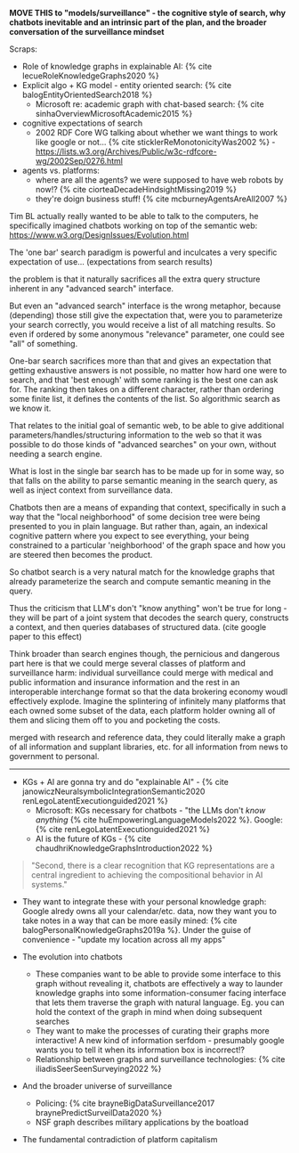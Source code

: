 **MOVE THIS to "models/surveillance" - the cognitive style of search, why chatbots inevitable and an intrinsic part of the plan, and the broader conversation of the surveillance mindset**

Scraps:
- Role of knowledge graphs in explainable AI: {% cite lecueRoleKnowledgeGraphs2020 %}
- Explicit algo + KG model - entity oriented search: {% cite balogEntityOrientedSearch2018 %} 
	- Microsoft re: academic graph with chat-based search: {% cite sinhaOverviewMicrosoftAcademic2015 %}
- cognitive expectations of search
	- 2002 RDF Core WG talking about whether we want things to work like google or not... {% cite sticklerReMonotonicityWas2002 %} - https://lists.w3.org/Archives/Public/w3c-rdfcore-wg/2002Sep/0276.html
- agents vs. platforms:
	- where are all the agents? we were supposed to have web robots by now!? {% cite ciorteaDecadeHindsightMissing2019 %}
	- they're doign business stuff! {% cite mcburneyAgentsAreAll2007 %}

Tim BL actually really wanted to be able to talk to the computers, he specifically imagined chatbots working on top of the semantic web: https://www.w3.org/DesignIssues/Evolution.html

The 'one bar' search paradigm is powerful and inculcates a very specific expectation of use...  (expectations from search results)

the problem is that it naturally sacrifices all the extra query structure inherent in any "advanced search" interface. 

But even an "advanced search" interface is the wrong metaphor, because (depending) those still give the expectation that, were you to parameterize your search correctly, you would receive a list of all matching results. So even if ordered by some anonymous "relevance" parameter, one could see "all" of something.

One-bar search sacrifices more than that and gives an expectation that getting exhaustive answers is not possible, no matter how hard one were to search, and that 'best enough' with some ranking is the best one can ask for. The ranking then takes on a different character, rather than ordering some finite list, it defines the contents of the list. So algorithmic search as we know it.

That relates to the initial goal of semantic web, to be able to give additional parameters/handles/structuring information to the web so that it was possible to do those kinds of "advanced searches" on your own, without needing a search engine. 

What is lost in the single bar search has to be made up for in some way, so that falls on the ability to parse semantic meaning in the search query, as well as inject context from surveillance data. 

Chatbots then are a means of expanding that context, specifically in such a way that the "local neighborhood" of some decision tree were being presented to you in plain language. But rather than, again, an indexical cognitive pattern where you expect to see everything, your being constrained to a particular 'neighborhood' of the graph space and how you are steered then becomes the product.

So chatbot search is a very natural match for the knowledge graphs that already parameterize the search and compute semantic meaning in the query. 

Thus the criticism that LLM's don't "know anything" won't be true for long - they will be part of a joint system that decodes the search query, constructs a context, and then queries databases of structured data. (cite google paper to this effect)

Think broader than search engines though, the pernicious and dangerous part here is that we could merge several classes of platform and surveillance harm: individual surveillance could merge with medical and public information and insurance information and the rest in an interoperable interchange format so that the data brokering economy woudl effectively explode. Imagine the splintering of infinitely many platforms that each owned some subset of the data, each platform holder owning all of them and slicing them off to you and pocketing the costs.

merged with research and reference data, they could literally make a graph of all information and supplant libraries, etc. for all information from news to government to personal.

---

- KGs + AI are gonna try and do "explainable AI" - {% cite janowiczNeuralsymbolicIntegrationSemantic2020 renLegoLatentExecutionguided2021 %}
	- Microsoft: KGs necessary for chatbots - "the LLMs don't *know anything* {% cite huEmpoweringLanguageModels2022 %}. Google: {% cite renLegoLatentExecutionguided2021 %}
	- AI is the future of KGs - {% cite chaudhriKnowledgeGraphsIntroduction2022 %}
	
> "Second, there is a clear recognition that KG representations are a central ingredient to achieving the compositional behavior in AI systems."
- They want to integrate these with your personal knowledge graph: Google alredy owns all your calendar/etc. data, now they want you to take notes in a way that can be more easily mined: {% cite balogPersonalKnowledgeGraphs2019a %}. Under the guise of convenience - "update my location across all my apps"

- The evolution into chatbots
	- These companies want to be able to provide some interface to this graph without revealing it, chatbots are effectively a way to launder knowledge graphs into some information-consumer facing interface that lets them traverse the graph with natural language. Eg. you can hold the context of the graph in mind when doing subsequent searches
	- They want to make the processes of curating their graphs more interactive! A new kind of information serfdom - presumably google wants you to tell it when its information box is incorrect!?
	- Relationship between graphs and surveillance technologies: {% cite iliadisSeerSeenSurveying2022 %}
- And the broader universe of surveillance
	- Policing: {% cite brayneBigDataSurveillance2017 braynePredictSurveilData2020 %}
	- NSF graph describes military applications by the boatload
- The fundamental contradiction of platform capitalism